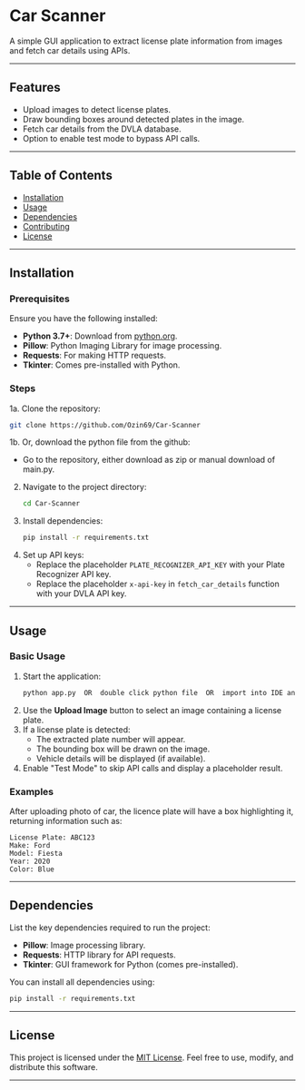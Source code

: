 # Car Scanner

A simple GUI application to extract license plate information from images and fetch car details using APIs.

---

## Features

- Upload images to detect license plates.
- Draw bounding boxes around detected plates in the image.
- Fetch car details from the DVLA database.
- Option to enable test mode to bypass API calls.

---

## Table of Contents

- [Installation](#installation)
- [Usage](#usage)
- [Dependencies](#dependencies)
- [Contributing](#contributing)
- [License](#license)

---

## Installation

### Prerequisites

Ensure you have the following installed:

- **Python 3.7+**: Download from [python.org](https://www.python.org/).
- **Pillow**: Python Imaging Library for image processing.
- **Requests**: For making HTTP requests.
- **Tkinter**: Comes pre-installed with Python.

### Steps

1a. Clone the repository:
   ```bash
   git clone https://github.com/Ozin69/Car-Scanner
   ```
1b. Or, download the python file from the github:
   - Go to the repository, either download as zip or manual download of main.py.
     
2. Navigate to the project directory:
   ```bash
   cd Car-Scanner
   ```
3. Install dependencies:
   ```bash
   pip install -r requirements.txt
   ```
4. Set up API keys:
   - Replace the placeholder `PLATE_RECOGNIZER_API_KEY` with your Plate Recognizer API key.
   - Replace the placeholder `x-api-key` in `fetch_car_details` function with your DVLA API key.

---

## Usage

### Basic Usage

1. Start the application:
   ```bash
   python app.py  OR  double click python file  OR  import into IDE and run inside.
   ```
2. Use the **Upload Image** button to select an image containing a license plate.
3. If a license plate is detected:
   - The extracted plate number will appear.
   - The bounding box will be drawn on the image.
   - Vehicle details will be displayed (if available).
4. Enable "Test Mode" to skip API calls and display a placeholder result.

### Examples

After uploading photo of car, the licence plate will have a box highlighting it, returning information such as:
```plaintext
License Plate: ABC123
Make: Ford
Model: Fiesta
Year: 2020
Color: Blue
```

---

## Dependencies

List the key dependencies required to run the project:

- **Pillow**: Image processing library.
- **Requests**: HTTP library for API requests.
- **Tkinter**: GUI framework for Python (comes pre-installed).

You can install all dependencies using:
```bash
pip install -r requirements.txt
```

---

## License

This project is licensed under the [MIT License](LICENSE). Feel free to use, modify, and distribute this software.

---


